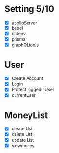 # Setting 5/10

- [x] apolloServer
- [x] babel
- [x] dotenv
- [x] prisma
- [x] graphQLtools

# User

- [x] Create Account
- [x] Login
- [x] Protect loggedInUser
- [x] currentUser

# MoneyList

- [x] create List
- [x] delete List
- [x] update List
- [x] viewmoney
